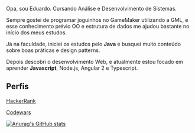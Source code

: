 Opa, sou Eduardo. Cursando Análise e Desenvolvimento de Sistemas. 

Sempre gostei de programar joguinhos no GameMaker utilizando a GML, e esse conhecimento prévio OO e estrutura de dados me ajudou bastante no início dos meus estudos.

Já na faculdade, iniciei os estudos pelo **Java** e busquei muito conteúdo sobre boas práticas e design patterns.

Depois descobri o desenvolvimento Web, e atualmente estou focado em aprender **Javascript**, Node.js, Angular 2 e Typescript.


## Perfis

[HackerRank](https://www.hackerrank.com/edutraquino)

[Codewars](https://www.codewars.com/users/flwedu)

[![Anurag's GitHub stats](https://github-readme-stats.vercel.app/api?username=flwedu)](https://github.com/anuraghazra/github-readme-stats)

